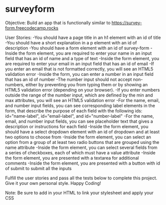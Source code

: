 # surveyform

Objective: Build an app that is functionally similar to https://survey-form.freecodecamp.rocks

User Stories:
-You should have a page title in an h1 element with an id of title
-You should have a short explanation in a p element with an id of description
-You should have a form element with an id of survey-form
-Inside the form element, you are required to enter your name in an input field that has an id of name and a type of text
-Inside the form element, you are required to enter your email in an input field that has an id of email
-If you enter an email that is not formatted correctly, you will see an HTML5 validation error
-Inside the form, you can enter a number in an input field that has an id of number
-The number input should not accept non-numbers, either by preventing you from typing them or by showing an HTML5 validation error (depending on your browser).
-If you enter numbers outside the range of the number input, which are defined by the min and max attributes, you will see an HTML5 validation error
-For the name, email, and number input fields, you can see corresponding label elements in the form, that describe the purpose of each field with the following ids: id="name-label", id="email-label", and id="number-label"
-For the name, email, and number input fields, you can see placeholder text that gives a description or instructions for each field
-Inside the form element, you should have a select dropdown element with an id of dropdown and at least two options to choose from
-Inside the form element, you can select an option from a group of at least two radio buttons that are grouped using the name attribute
-Inside the form element, you can select several fields from a series of checkboxes, each of which must have a value attribute
-Inside the form element, you are presented with a textarea for additional comments
-Inside the form element, you are presented with a button with id of submit to submit all the inputs

Fulfill the user stories and pass all the tests below to complete this project. Give it your own personal style. Happy Coding!

Note: Be sure to add <link rel="stylesheet" href="styles.css"> in your HTML to link your stylesheet and apply your CSS
